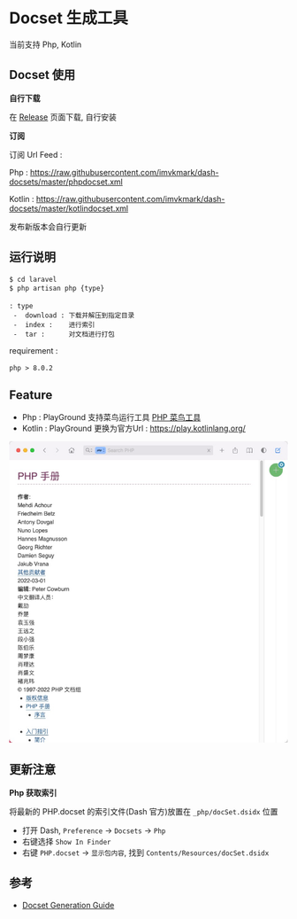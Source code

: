 # Docset 生成工具

当前支持 Php, Kotlin

## Docset 使用

**自行下载**

在 [Release](./releases) 页面下载, 自行安装

**订阅**

订阅 Url Feed :

Php : https://raw.githubusercontent.com/imvkmark/dash-docsets/master/phpdocset.xml

Kotlin : https://raw.githubusercontent.com/imvkmark/dash-docsets/master/kotlindocset.xml


发布新版本会自行更新

## 运行说明

```
$ cd laravel
$ php artisan php {type}

: type
 -  download : 下载并解压到指定目录
 -  index :    进行索引
 -  tar :      对文档进行打包
```

requirement : 

```
php > 8.0.2
```
## Feature

- Php : PlayGround 支持菜鸟运行工具 [PHP 菜鸟工具](https://c.runoob.com/compile/1/)
- Kotlin : PlayGround 更换为官方Url : https://play.kotlinlang.org/

![](./_php/preview.png)

## 更新注意

**Php 获取索引**

将最新的 PHP.docset 的索引文件(Dash 官方)放置在 `_php/docSet.dsidx` 位置

- 打开 Dash, `Preference` -> `Docsets` -> `Php`
- 右键选择 `Show In Finder`
- 右键 `PHP.docset` -> `显示包内容`, 找到 `Contents/Resources/docSet.dsidx`


## 参考

- [Docset Generation Guide](https://kapeli.com/docsets)

